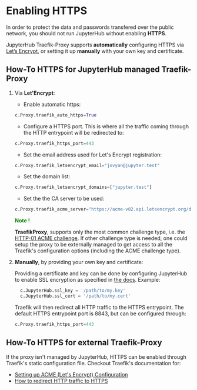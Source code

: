 # Enabling HTTPS

In order to protect the data and passwords transfered over the public network, you should not run JupyterHub without enabling **HTTPS**.

JupyterHub Traefik-Proxy supports **automatically** configuring HTTPS via [Let’s Encrypt](https://letsencrypt.org/docs/), or setting it
up **manually** with your own key and certificate.

## How-To HTTPS for JupyterHub managed Traefik-Proxy
1. Via **Let'Encrypt**:
    * Enable automatic https:
    ```python
    c.Proxy.traefik_auto_https=True
    ```
    * Configure a HTTPS port. This is where all the traffic coming through the HTTP entrypoint will be redirected to:
    ```python
    c.Proxy.traefik_https_port=443
    ```
    * Set the email address used for Let's Encrypt registration:
    ```python
    c.Proxy.traefik_letsencrypt_email="jovyan@jupyter.test"
    ```
    * Set the domain list:
    ```python
    c.Proxy.traefik_letsencrypt_domains=["jupyter.test"]
    ```
    * Set the the CA server to be used:
    ```python
    c.Proxy.traefik_acme_server="https://acme-v02.api.letsencrypt.org/directory"
    ```
    <span style="color:green">**Note !**</span>

    **TraefikProxy**, supports only the most common challenge type, i.e. the [HTTP-01 ACME challenge](https://letsencrypt.org/docs/challenge-types/#http-01-challenge).
    If other challenge type is needed, one could setup the proxy to be externally managed to get access to all the Traefik's configuration options (including the
    ACME challenge type).

2. **Manually**, by providing your own key and certificate:

    Providing a certificate and key can be done by configuring JupyterHub to enable SSL encryption as specified in [the docs](https://jupyterhub.readthedocs.io/en/stable/getting-started/security-basics.html?highlight=https#enabling-ssl-encryption). Example:
    ```python
      c.JupyterHub.ssl_key = '/path/to/my.key'
      c.JupyterHub.ssl_cert = '/path/to/my.cert'
    ```

    Traefik will then redirect all HTTP traffic to the HTTPS entrypoint. The default HTTPS entrypoint port is 8843, but can be configured through:
    ```python
    c.Proxy.traefik_https_port=443
    ```

## How-To HTTPS for external Traefik-Proxy
If the proxy isn't managed by JupyterHub, HTTPS can be enabled through Traefik's static configuration file.
Checkout Traefik's documentation for:
* [Setting up ACME (Let's Encrypt) Configuration](https://docs.traefik.io/v1.7/configuration/acme/)
* [How to redirect HTTP traffic to HTTPS](https://docs.traefik.io/v1.7/user-guide/examples/#http-redirect-on-https)
